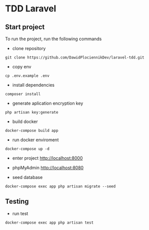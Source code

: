 
# TDD Laravel


## Start project

To run the project, run the following commands

* clone repository
```
git clone https://github.com/DawidPlociennikDev/laravel-tdd.git
```

* copy env
```
cp .env.example .env
```

* install dependencies
```
composer install
```

* generate aplication encryption key
```
php artisan key:generate
```

* build docker
```
docker-compose build app
```

* run docker enviroment
```
docker-compose up -d
```

* enter project [http://localhost:8000](http://localhost:8000)


* phpMyAdmin [http://localhost:8080](http://localhost:8080)

* seed database
```
docker-compose exec app php artisan migrate --seed
```

## Testing
* run test
```
docker-compose exec app php artisan test
```
